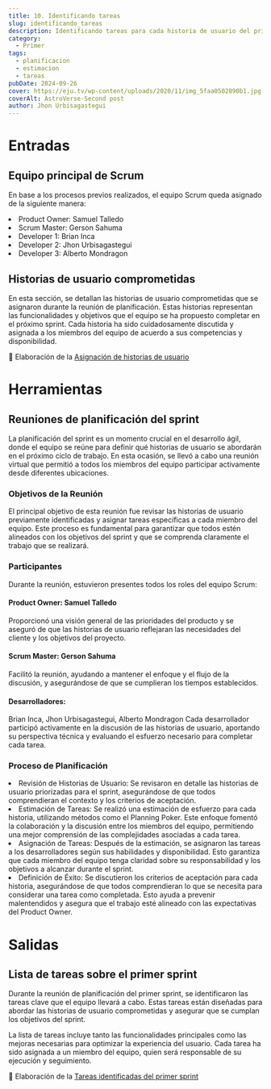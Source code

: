 ```yaml
---
title: 10. Identificando tareas
slug: identificando_tareas
description: Identificando tareas para cada historia de usuario del primer sprint
category:
  - Primer
tags:
  - planificacion
  - estimacion
  - tareas
pubDate: 2024-09-26
cover: https://eju.tv/wp-content/uploads/2020/11/img_5faa0502890b1.jpg
coverAlt: AstroVerse-Second post
author: Jhon Urbisagastegui
---
```


# Entradas

## Equipo principal de Scrum

En base a los procesos previos realizados, el equipo Scrum queda asignado de la siguiente manera:
<li>Product Owner: Samuel Talledo</li>
<li>Scrum Master: Gerson Sahuma</li>
<li>Developer 1: Brian Inca</li>
<li>Developer 2: Jhon Urbisagastegui</li>
<li>Developer 3: Alberto Mondragon</li>

## Historias de usuario comprometidas

En esta sección, se detallan las historias de usuario comprometidas que se asignaron durante la reunión de planificación. Estas historias representan las funcionalidades y objetivos que el equipo se ha propuesto completar en el próximo sprint. Cada historia ha sido cuidadosamente discutida y asignada a los miembros del equipo de acuerdo a sus competencias y disponibilidad.

📸 Elaboración de la <a href="https://drive.google.com/file/d/1AFXIlTtYPwgnQgDtrbjtvJY1Kp2fdY5c/view?usp=drive_link" target="_blank">Asignación de historias de usuario</a>

# Herramientas

## Reuniones de planificación del sprint

La planificación del sprint es un momento crucial en el desarrollo ágil, donde el equipo se reúne para definir qué historias de usuario se abordarán en el próximo ciclo de trabajo. En esta ocasión, se llevó a cabo una reunión virtual que permitió a todos los miembros del equipo participar activamente desde diferentes ubicaciones.

### Objetivos de la Reunión
El principal objetivo de esta reunión fue revisar las historias de usuario previamente identificadas y asignar tareas específicas a cada miembro del equipo. Este proceso es fundamental para garantizar que todos estén alineados con los objetivos del sprint y que se comprenda claramente el trabajo que se realizará.

### Participantes
Durante la reunión, estuvieron presentes todos los roles del equipo Scrum:

#### Product Owner: Samuel Talledo

Proporcionó una visión general de las prioridades del producto y se aseguró de que las historias de usuario reflejaran las necesidades del cliente y los objetivos del proyecto.

#### Scrum Master: Gerson Sahuma

Facilitó la reunión, ayudando a mantener el enfoque y el flujo de la discusión, y asegurándose de que se cumplieran los tiempos establecidos.

#### Desarrolladores:

Brian Inca, Jhon Urbisagastegui, Alberto Mondragon
Cada desarrollador participó activamente en la discusión de las historias de usuario, aportando su perspectiva técnica y evaluando el esfuerzo necesario para completar cada tarea.

### Proceso de Planificación
<li>Revisión de Historias de Usuario: Se revisaron en detalle las historias de usuario priorizadas para el sprint, asegurándose de que todos comprendieran el contexto y los criterios de aceptación.</li>

<li>Estimación de Tareas: Se realizó una estimación de esfuerzo para cada historia, utilizando métodos como el Planning Poker. Este enfoque fomentó la colaboración y la discusión entre los miembros del equipo, permitiendo una mejor comprensión de las complejidades asociadas a cada tarea.</li>

<li>Asignación de Tareas: Después de la estimación, se asignaron las tareas a los desarrolladores según sus habilidades y disponibilidad. Esto garantiza que cada miembro del equipo tenga claridad sobre su responsabilidad y los objetivos a alcanzar durante el sprint.</li>

<li>Definición de Éxito: Se discutieron los criterios de aceptación para cada historia, asegurándose de que todos comprendieran lo que se necesita para considerar una tarea como completada. Esto ayuda a prevenir malentendidos y asegura que el trabajo esté alineado con las expectativas del Product Owner.</li>

# Salidas

## Lista de tareas sobre el primer sprint

Durante la reunión de planificación del primer sprint, se identificaron las tareas clave que el equipo llevará a cabo. Estas tareas están diseñadas para abordar las historias de usuario comprometidas y asegurar que se cumplan los objetivos del sprint.

La lista de tareas incluye tanto las funcionalidades principales como las mejoras necesarias para optimizar la experiencia del usuario. Cada tarea ha sido asignada a un miembro del equipo, quien será responsable de su ejecución y seguimiento.

📸 Elaboración de la <a href="https://drive.google.com/file/d/1hCHU9yHGSBKIYBlMY6o-XUnyONP7lelC/view?usp=drive_link" target="_blank">Tareas identificadas del primer sprint</a>

